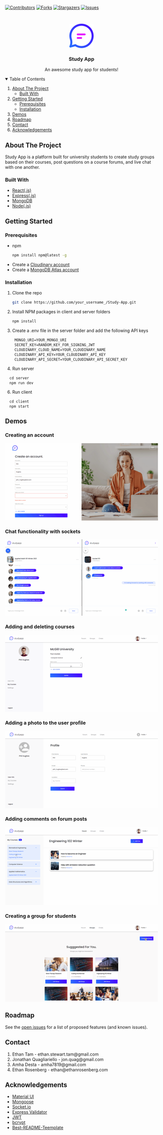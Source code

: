 [![Contributors][contributors-shield]][contributors-url]
[![Forks][forks-shield]][forks-url]
[![Stargazers][stars-shield]][stars-url]
[![Issues][issues-shield]][issues-url]

<!-- PROJECT LOGO -->
<br />
<p align="center">
  <a href="https://github.com/othneildrew/Best-README-Template">
    <img src="client/src/images/logo.png" alt="Logo" width="80" height="80">
  </a>

  <h3 align="center">Study App</h3>

  <p align="center">
    An awesome study app for students!
  </p>
</p>



<!-- TABLE OF CONTENTS -->
<details open="open">
  <summary>Table of Contents</summary>
  <ol>
    <li>
      <a href="#about-the-project">About The Project</a>
      <ul>
        <li><a href="#built-with">Built With</a></li>
      </ul>
    </li>
    <li>
      <a href="#getting-started">Getting Started</a>
      <ul>
        <li><a href="#prerequisites">Prerequisites</a></li>
        <li><a href="#installation">Installation</a></li>
      </ul>
    </li>
    <li><a href="#demos">Demos</a></li>
    <li><a href="#roadmap">Roadmap</a></li>
    <li><a href="#contact">Contact</a></li>
    <li><a href="#acknowledgements">Acknowledgements</a></li>
  </ol>
</details>



<!-- ABOUT THE PROJECT -->
## About The Project

Study App is a platform built for university students to create study groups based on their courses,
post questions on a course forums, and live chat with one another.

### Built With

* [React(.js)](https://reactjs.org/)
* [Express(.js)](https://expressjs.com/)
* [MongoDB](https://www.mongodb.com/)
* [Node(.js)](https://nodejs.org/en/)

<!-- GETTING STARTED -->
## Getting Started

### Prerequisites

* npm
  ```sh
  npm install npm@latest -g
  ```
* Create a [Cloudinary account](https://cloudinary.com/users/register/free)
* Create a [MongoDB Atlas account](https://www.mongodb.com/cloud/atlas)

### Installation

1. Clone the repo
   ```sh
   git clone https://github.com/your_username_/Study-App.git
   ```
3. Install NPM packages in client and server folders
   ```sh
   npm install
   ```
4. Create a .env file in the server folder and add the following API keys
   ```JS
    MONGO_URI=YOUR_MONGO_URI
    SECRET_KEY=RANDOM_KEY_FOR_SIGNING_JWT
    CLOUDINARY_CLOUD_NAME=YOUR_CLOUDINARY_NAME
    CLOUDINARY_API_KEY=YOUR_CLOUDINARY_API_KEY
    CLOUDINARY_API_SECRET=YOUR_CLOUDINARY_API_SECRET_KEY
   ```
5. Run server
  ```JS
    cd server
    npm run dev
  ```
6. Run client
  ```JS
    cd client
    npm start
  ```
<!-- DEMOS -->
## Demos

### Creating an account

![](gifs/SA-create-account.gif)

### Chat functionality with sockets

![](gifs/SA-chat.gif)

### Adding and deleting courses

![](gifs/SA-add-delete-course.gif)

### Adding a photo to the user profile

![](gifs/SA-add-profile-photo.gif)

### Adding comments on forum posts

![](gifs/SA-add-comment.gif)

### Creating a group for students

![](gifs/SA-create-group.gif)


<!-- ROADMAP -->
## Roadmap

See the [open issues](https://github.com/timegambit/Study-App/issues) for a list of proposed features (and known issues).

<!-- CONTACT -->
## Contact
<ol> 
  <li>Ethan Tam - ethan.stewart.tam@gmail.com</li>
  <li>Jonathan Quagliariello - jon.quag@gmail.com</li>
  <li>Amha Desta - amha7819@gmail.com</li>
  <li>Ethan Rosenberg - ethan@ethanrosenberg.com</li>
</ol>

<!-- ACKNOWLEDGEMENTS -->
## Acknowledgements
* [Material UI](https://www.webpagefx.com/tools/emoji-cheat-sheet)
* [Mongoose](https://mongoosejs.com/)
* [Socket.io](https://laravel.com)
* [Express Validator](https://choosealicense.com)
* [JWT](https://jwt.io/)
* [bcrypt](https://www.npmjs.com/package/bcrypt)
* [Best-README-Teemplate](https://github.com/othneildrew/Best-README-Template)


<!-- MARKDOWN LINKS & IMAGES -->
<!-- https://www.markdownguide.org/basic-syntax/#reference-style-links -->
[contributors-shield]: https://img.shields.io/github/contributors/timegambit/Study-App.svg?style=for-the-badge
[contributors-url]: https://github.com/timegambit/Study-App/graphs/contributors
[forks-shield]: https://img.shields.io/github/forks/timegambit/Study-App.svg?style=for-the-badge
[forks-url]: https://github.com/timegambit/Study-App/network/members
[stars-shield]: https://img.shields.io/github/stars/timegambit/Study-App.svg?style=for-the-badge
[stars-url]: https://github.com/timegambit/Study-App/stargazers
[issues-shield]: https://img.shields.io/github/issues/timegambit/Study-App.svg?style=for-the-badge
[issues-url]: https://github.com/timegambit/Study-App/issues
[product-screenshot]: images/screenshot.png
